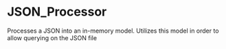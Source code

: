 # JSON_Processor
Processes a JSON into an in-memory model. Utilizes this model in order to allow querying on the JSON file
